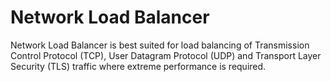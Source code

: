 # Network Load Balancer

Network Load Balancer is best suited for load balancing of Transmission Control Protocol (TCP), User Datagram Protocol (UDP) and Transport Layer Security (TLS) traffic where extreme performance is required.

